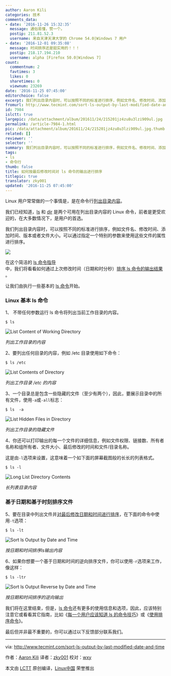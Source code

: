 ```yaml
---
author: Aaron Kili
categories: 技术
comments_data:
- date: '2016-11-26 15:32:35'
  message: 通俗易懂，赞一个。
  postip: 211.81.52.3
  username: 来自天津天津大学的 Chrome 54.0|Windows 7 用户
- date: '2016-12-01 09:35:08'
  message: 时间排序还是挺实用的！！！
  postip: 218.17.194.210
  username: alpha [Firefox 50.0|Windows 7]
count:
  commentnum: 2
  favtimes: 3
  likes: 0
  sharetimes: 0
  viewnum: 23269
date: '2016-11-25 07:45:00'
editorchoice: false
excerpt: 我们列出目录内容时，可以按照不同的标准进行排序，例如文件名、修改时间、添加时间、版本或者文件大小。可以通过指定一个特别的参数来使用这些文件的属性进行排序。
fromurl: http://www.tecmint.com/sort-ls-output-by-last-modified-date-and-time
id: 7984
islctt: true
largepic: /data/attachment/album/201611/24/215201jz4zu8u3lzi909ul.jpg
permalink: /article-7984-1.html
pic: /data/attachment/album/201611/24/215201jz4zu8u3lzi909ul.jpg.thumb.jpg
related: []
reviewer: ''
selector: ''
summary: 我们列出目录内容时，可以按照不同的标准进行排序，例如文件名、修改时间、添加时间、版本或者文件大小。可以通过指定一个特别的参数来使用这些文件的属性进行排序。
tags:
- ls
- 命令行
thumb: false
title: 如何按最后修改时间对 ls 命令的输出进行排序
titlepic: true
translator: zky001
updated: '2016-11-25 07:45:00'
---
```


Linux 用户常常做的一个事情是，是在命令行[列出目录内容](http://www.tecmint.com/file-and-directory-management-in-linux/)。


我们已经知道，[ls](http://www.tecmint.com/15-basic-ls-command-examples-in-linux/) 和 [dir](http://www.tecmint.com/linux-dir-command-usage-with-examples/) 是两个可用在列出目录内容的 Linux 命令，前者是更受欢迎的，在大多数情况下，是用户的首选。


我们列出目录内容时，可以按照不同的标准进行排序，例如文件名、修改时间、添加时间、版本或者文件大小。可以通过指定一个特别的参数来使用这些文件的属性进行排序。


![](/data/attachment/album/201611/24/215201jz4zu8u3lzi909ul.jpg)


在这个简洁的 [ls 命令指导](http://www.tecmint.com/tag/linux-ls-command/)中，我们将看看如何通过上次修改时间（日期和时分秒）[排序 ls 命令的输出结果](http://www.tecmint.com/sort-command-linux/) 。


让我们由执行一些基本的 [ls 命令](http://www.tecmint.com/15-basic-ls-command-examples-in-linux/)开始。


### Linux 基本 ls 命令


1、 不带任何参数运行 ls 命令将列出当前工作目录的内容。



```
$ ls 

```

![List Content of Working Directory](/data/attachment/album/201611/24/215422rn4111nn244qgqhe.png)


*列出工作目录的内容*


2、要列出任何目录的内容，例如 /etc 目录使用如下命令：



```
$ ls /etc

```

![List Contents of Directory](/data/attachment/album/201611/24/215423d331acrr1jwro7wc.png)


*列出工作目录 /etc 的内容*


3、一个目录总是包含一些隐藏的文件（至少有两个），因此，要展示目录中的所有文件，使用`-a`或`-all`标志：



```
$ ls  -a

```

![List Hidden Files in Directory](/data/attachment/album/201611/24/215426kmzkkgk5qgkvo1y9.png)


*列出工作目录的隐藏文件*


4、你还可以打印输出的每一个文件的详细信息，例如文件权限、链接数、所有者名称和组所有者、文件大小、最后修改的时间和文件/目录名称。


这是由`-l`选项来设置，这意味着一个如下面的屏幕截图般的长长的列表格式。



```
$ ls -l

```

![Long List Directory Contents](/data/attachment/album/201611/24/215428y7zgobw2tygkfye2.png)


*长列表目录内容*


### 基于日期和基于时刻排序文件


5、要在目录中列出文件并[对最后修改日期和时间进行排序](http://www.tecmint.com/find-and-sort-files-modification-date-and-time-in-linux/)，在下面的命令中使用`-t`选项：



```
$ ls -lt 

```

![Sort ls Output by Date and Time](/data/attachment/album/201611/24/215429ann4oe56mnprcct2.png)


*按日期和时间排序ls输出内容*


6、如果你想要一个基于日期和时间的逆向排序文件，你可以使用`-r`选项来工作，像这样：



```
$ ls -ltr

```

![Sort ls Output Reverse by Date and Time](/data/attachment/album/201611/24/215431f1epyfedyfmy1349.png)


*按日期和时间排序的逆向输出*


我们将在这里结束，但是，[ls 命令](http://www.tecmint.com/tag/linux-ls-command/)还有更多的使用信息和选项，因此，应该特别注意它或看看其它指南，比如《[每一个用户应该知道 ls 的命令技巧](http://www.tecmint.com/linux-ls-command-tricks/)》或《[使用排序命令](http://www.tecmint.com/linux-sort-command-examples/)》。


最后但并非最不重要的，你可以通过以下反馈部分联系我们。




---


via: <http://www.tecmint.com/sort-ls-output-by-last-modified-date-and-time>


作者：[Aaron Kili](http://www.tecmint.com/author/aaronkili/) 译者：[zky001](https://github.com/zky001) 校对：[wxy](https://github.com/wxy)


本文由 [LCTT](https://github.com/LCTT/TranslateProject) 原创编译，[Linux中国](https://linux.cn/) 荣誉推出